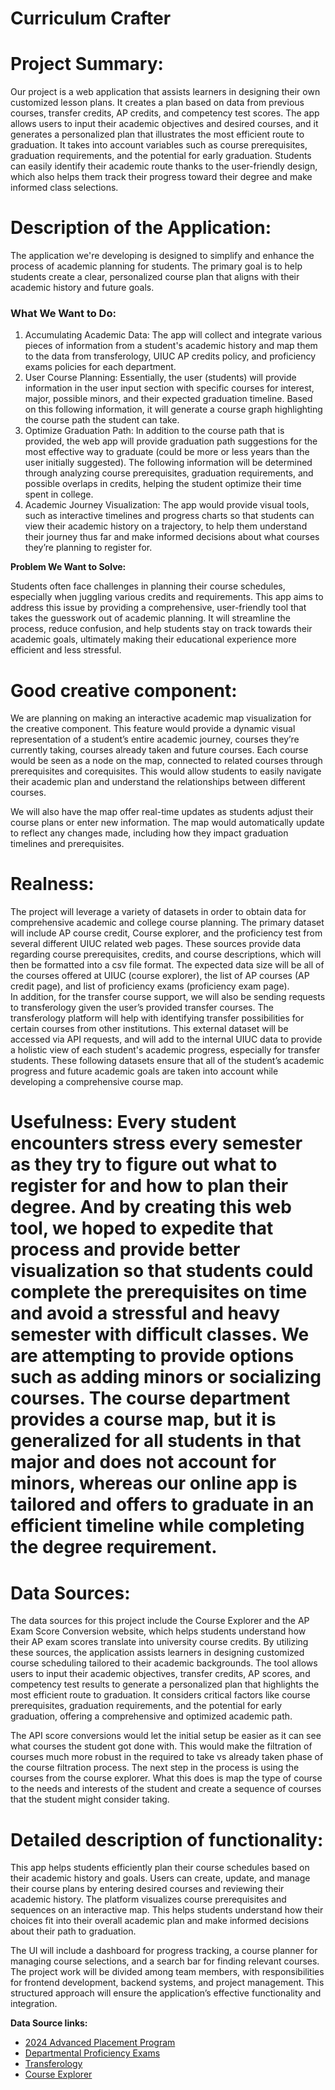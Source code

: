 # Curriculum Crafter

# Project Summary:

Our project is a web application that assists learners in designing their own customized lesson plans. It creates a plan based on data from previous courses, transfer credits, AP credits, and competency test scores. The app allows users to input their academic objectives and desired courses, and it generates a personalized plan that illustrates the most efficient route to graduation. It takes into account variables such as course prerequisites, graduation requirements, and the potential for early graduation. Students can easily identify their academic route thanks to the user-friendly design, which also helps them track their progress toward their degree and make informed class selections.

# Description of the Application:

The application we're developing is designed to simplify and enhance the process of academic planning for students. The primary goal is to help students create a clear, personalized course plan that aligns with their academic history and future goals.

### **What We Want to Do:**

1. Accumulating Academic Data: The app will collect and integrate various pieces of information from a student's academic history and map them to the data from transferology, UIUC AP credits policy, and proficiency exams policies for each department.  
2. User Course Planning: Essentially, the user (students) will provide information in the user input section with specific courses for interest, major, possible minors,  and their expected graduation timeline. Based on this following information, it will generate a course graph highlighting the course path the student can take.   
3. Optimize Graduation Path: In addition to the course path that is provided, the web app will provide graduation path suggestions for the most effective way to graduate (could be more or less years than the user initially suggested). The following information will be determined through analyzing course prerequisites, graduation requirements, and possible overlaps in credits, helping the student optimize their time spent in college.  
4. Academic Journey Visualization: The app would provide visual tools, such as interactive timelines and progress charts so that students can view their academic history on a trajectory, to help them understand their journey thus far and make informed decisions about what courses they’re planning to register for.

**Problem We Want to Solve:**

Students often face challenges in planning their course schedules, especially when juggling various credits and requirements. This app aims to address this issue by providing a comprehensive, user-friendly tool that takes the guesswork out of academic planning. It will streamline the process, reduce confusion, and help students stay on track towards their academic goals, ultimately making their educational experience more efficient and less stressful.

# Good creative component: 

We are planning on making an interactive academic map visualization for the creative component. This feature would provide a dynamic visual representation of a student’s entire academic journey, courses they’re currently taking, courses already taken and future courses. Each course would be seen as a node on the map, connected to related courses through prerequisites and corequisites. This would allow students to easily navigate their academic plan and understand the relationships between different courses.

We will also have the map offer real-time updates as students adjust their course plans or enter new information. The map would automatically update to reflect any changes made, including how they impact graduation timelines and prerequisites. 

# Realness:

The project will leverage a variety of datasets in order to obtain data for comprehensive academic and college course planning. The primary dataset will include AP course credit, Course explorer, and the proficiency test from several different UIUC related web pages. These sources provide data regarding course prerequisites, credits, and course descriptions, which will then be formatted into a csv file format. The expected data size will be all of the courses offered at UIUC (course explorer), the list of AP courses (AP credit page), and list of proficiency exams (proficiency exam page).  
In addition, for the transfer course support, we will also be sending requests to transferology given the user’s provided transfer courses. The transferology platform will help with identifying transfer possibilities for certain courses from other institutions. This external dataset will be accessed via API requests, and will add to the internal UIUC data to provide a holistic view of each student's academic progress, especially for transfer students. These following datasets ensure that all of the student’s academic progress and future academic goals are taken into account while developing a comprehensive course map.

# Usefulness: Every student encounters stress every semester as they try to figure out what to register for and how to plan their degree. And by creating this web tool, we hoped to expedite that process and provide better visualization so that students could complete the prerequisites on time and avoid a stressful and heavy semester with difficult classes. We are attempting to provide options such as adding minors or socializing courses. The course department provides a course map, but it is generalized for all students in that major and does not account for minors, whereas our online app is tailored and offers to graduate in an efficient timeline while completing the degree requirement.

# Data Sources:

The data sources for this project include the Course Explorer and the AP Exam Score Conversion website, which helps students understand how their AP exam scores translate into university course credits. By utilizing these sources, the application assists learners in designing customized course scheduling tailored to their academic backgrounds. The tool allows users to input their academic objectives, transfer credits, AP scores, and competency test results to generate a personalized plan that highlights the most efficient route to graduation. It considers critical factors like course prerequisites, graduation requirements, and the potential for early graduation, offering a comprehensive and optimized academic path.

The API score conversions would let the initial setup be easier as it can see what courses the student got done with. This would make the filtration of courses much more robust in the required to take vs already taken phase of the course filtration process. The next step in the process is using the courses from the course explorer. What this does is map the type of course to the needs and interests of the student and create a sequence of courses that the student might consider taking. 

# Detailed description of functionality:

This app helps students efficiently plan their course schedules based on their academic history and goals. Users can create, update, and manage their course plans by entering desired courses and reviewing their academic history. The platform visualizes course prerequisites and sequences on an interactive map. This helps students understand how their choices fit into their overall academic plan and make informed decisions about their path to graduation.

The UI will include a dashboard for progress tracking, a course planner for managing course selections, and a search bar for finding relevant courses. The project work will be divided among team members, with responsibilities for frontend development, backend systems, and project management. This structured approach will ensure the application’s effective functionality and integration.

**Data Source links:**

* [2024 Advanced Placement Program](https://citl.illinois.edu/citl-101/measurement-evaluation/placement-proficiency/cutoffs-2024-2025/2024-advanced-placement-program)  
* [Departmental Proficiency Exams](https://citl.illinois.edu/citl-101/measurement-evaluation/placement-proficiency/proficiency-testing/subjects-with-proficiency-exams)  
* [Transferology](https://www.transferology.com/index.htm)  
* [Course Explorer](https://courses.illinois.edu/)